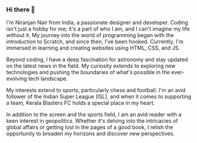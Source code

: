 ### Hi there 👋

I'm Niranjan Nair from India, a passionate designer and developer. Coding isn't just a hobby for me; it's a part of who I am, and I can't imagine my life without it. My journey into the world of programming began with the introduction to Scratch, and since then, I've been hooked. Currently, I'm immersed in learning and creating websites using HTML, CSS, and JS.

Beyond coding, I have a deep fascination for astronomy and stay updated on the latest news in the field. My curiosity extends to exploring new technologies and pushing the boundaries of what's possible in the ever-evolving tech landscape.

My interests extend to sports, particularly chess and football. I'm an avid follower of the Indian Super League (ISL), and when it comes to supporting a team, Kerala Blasters FC holds a special place in my heart.

In addition to the screen and the sports field, I am an avid reader with a keen interest in geopolitics. Whether it's delving into the intricacies of global affairs or getting lost in the pages of a good book, I relish the opportunity to broaden my horizons and discover new perspectives.
